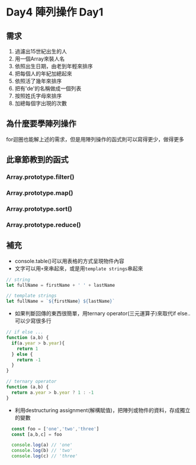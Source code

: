 # Day4 陣列操作 Day1

## 需求
1. 過濾出15世紀出生的人
2. 用一個Array來裝人名
3. 依照出生日期，由老到年輕來排序
4. 把每個人的年紀加總起來
5. 依照活了幾年來排序
6. 把有'de'的名稱做成一個列表
7. 按照姓氏字母來排序
8. 加總每個字出現的次數

## 為什麼要學陣列操作
for迴圈也能解上述的需求，但是用陣列操作的函式則可以寫得更少，做得更多

## 此章節教到的函式
### Array.prototype.filter()
### Array.prototype.map()
### Array.prototype.sort()
### Array.prototype.reduce()

## 補充
* console.table()可以用表格的方式呈現物件內容
* 文字可以用`+`來串起來，或是用`template strings`串起來
```javascript
// string
let fullName = firstName + ' ' + lastName

// template strings
let fullName = `${firstName} ${lastName}`

```
* 如果判斷回傳的東西很簡單，用ternary operator(三元運算子)來取代if else..可以少寫很多行
```javascript
// if else ...
function (a,b) {
  if(a.year > b.year){
    return 1
  } else {
    return -1
  }
}

// ternary operator
function (a,b) {
  return a.year > b.year ? 1 : -1
}
```
* 利用destructuring assignment(解構賦值)，把陣列或物件的資料，存成獨立的變數
```javascript
  const foo = ['one','two','three']
  const [a,b,c] = foo

  console.log(a) // 'one'
  console.log(b) // 'two'
  console.log(c) // 'three'
```

